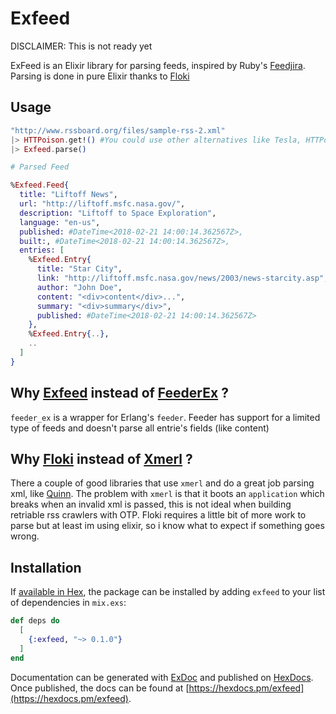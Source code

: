 # Exfeed

DISCLAIMER: This is not ready yet

ExFeed is an Elixir library for parsing feeds, inspired by Ruby's [Feedjira](https://github.com/feedjira/feedjira). Parsing is done in pure
Elixir thanks to [Floki](https://github.com/philss/floki)

## Usage

```elixir
"http://www.rssboard.org/files/sample-rss-2.xml"
|> HTTPoison.get!() #You could use other alternatives like Tesla, HTTPotion, HTTPipe, etc.
|> Exfeed.parse()

# Parsed Feed

%Exfeed.Feed{
  title: "Liftoff News",
  url: "http://liftoff.msfc.nasa.gov/",
  description: "Liftoff to Space Exploration",
  language: "en-us",
  published: #DateTime<2018-02-21 14:00:14.362567Z>,
  built:, #DateTime<2018-02-21 14:00:14.362567Z>,
  entries: [
    %Exfeed.Entry{
      title: "Star City",
      link: "http://liftoff.msfc.nasa.gov/news/2003/news-starcity.asp",
      author: "John Doe",
      content: "<div>content</div>...",
      summary: "<div>summary</div>",
      published: #DateTime<2018-02-21 14:00:14.362567Z>
    },
    %Exfeed.Entry{..},
    ..
  ]
}
```

## Why [Exfeed]( https://github.com/merongivian/exfeed) instead of [FeederEx](https://github.com/manukall/feeder_ex) ?

`feeder_ex` is a wrapper for Erlang's `feeder`. Feeder has support for a limited type
of feeds and doesn't parse all entrie's fields (like content)

## Why [Floki](https://github.com/philss/floki) instead of [Xmerl](https://github.com/erlang-labs/xmerl) ?

There a couple of good libraries that use `xmerl` and do a great job parsing
xml, like [Quinn](https://github.com/nhu313/Quinn). The problem with `xmerl` is
that it boots an `application` which breaks when an invalid xml is passed, this is
not ideal when building retriable rss crawlers with OTP. Floki requires a little bit of more work to
parse but at least im using elixir, so i know what to expect if something goes wrong.

## Installation

If [available in Hex](https://hex.pm/docs/publish), the package can be installed
by adding `exfeed` to your list of dependencies in `mix.exs`:

```elixir
def deps do
  [
    {:exfeed, "~> 0.1.0"}
  ]
end
```

Documentation can be generated with [ExDoc](https://github.com/elixir-lang/ex_doc)
and published on [HexDocs](https://hexdocs.pm). Once published, the docs can
be found at [https://hexdocs.pm/exfeed](https://hexdocs.pm/exfeed).
